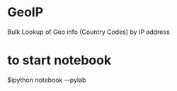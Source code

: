 GeoIP
=====

Bulk Lookup of Geo info (Country Codes) by IP address

# to start notebook
$ipython notebook --pylab
